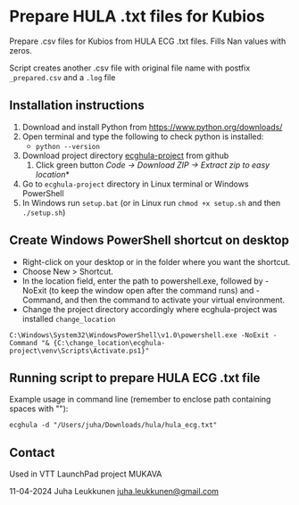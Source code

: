 # Prepare HULA .txt files for Kubios

Prepare .csv files for Kubios from HULA ECG .txt files.
Fills Nan values with zeros.

Script creates another .csv file with original file name with postfix `_prepared.csv` and a `.log` file

## Installation instructions

1) Download and install Python from <https://www.python.org/downloads/>
2) Open terminal and type the following to check python is installed:
   - `python --version`
3) Download project directory [ecghula-project](https://github.com/silentmass/ecghula-project) from github
   1) Click green button **Code* -> Download ZIP -> Extract zip to easy location**
4) Go to `ecghula-project` directory in Linux terminal or Windows PowerShell
5) In Windows run `setup.bat` (or in Linux run `chmod +x setup.sh` and then `./setup.sh`)

## Create Windows PowerShell shortcut on desktop

- Right-click on your desktop or in the folder where you want the shortcut.
- Choose New > Shortcut.
- In the location field, enter the path to powershell.exe, followed by -NoExit (to keep the window open after the command runs) and -Command, and then the command to activate your virtual environment.
- Change the project directory accordingly where ecghula-project was installed `change_location`

`C:\Windows\System32\WindowsPowerShell\v1.0\powershell.exe -NoExit -Command "& {C:\change_location\ecghula-project\venv\Scripts\Activate.ps1}"`

## Running script to prepare HULA ECG .txt file

Example usage in command line (remember to enclose path containing spaces with ""):

`ecghula -d "/Users/juha/Downloads/hula/hula_ecg.txt"`

## Contact

Used in VTT LaunchPad project MUKAVA

11-04-2024
Juha Leukkunen
<juha.leukkunen@gmail.com>